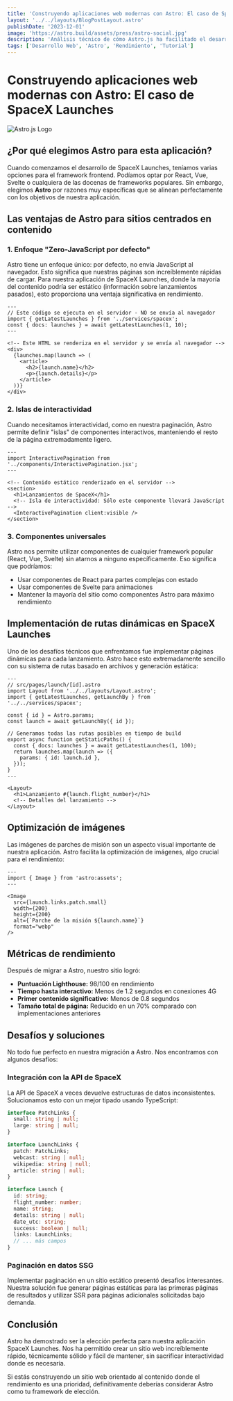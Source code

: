```yaml
---
title: 'Construyendo aplicaciones web modernas con Astro: El caso de SpaceX Launches'
layout: '../../layouts/BlogPostLayout.astro'
publishDate: '2023-12-01'
image: 'https://astro.build/assets/press/astro-social.jpg'
description: 'Análisis técnico de cómo Astro.js ha facilitado el desarrollo de nuestra aplicación SpaceX Launches'
tags: ['Desarrollo Web', 'Astro', 'Rendimiento', 'Tutorial']
---
```


# Construyendo aplicaciones web modernas con Astro: El caso de SpaceX Launches

![Astro.js Logo](https://astro.build/assets/press/astro-social.jpg)

## ¿Por qué elegimos Astro para esta aplicación?

Cuando comenzamos el desarrollo de SpaceX Launches, teníamos varias opciones para el framework frontend. Podíamos optar por React, Vue, Svelte o cualquiera de las docenas de frameworks populares. Sin embargo, elegimos **Astro** por razones muy específicas que se alinean perfectamente con los objetivos de nuestra aplicación.

## Las ventajas de Astro para sitios centrados en contenido

### 1. Enfoque "Zero-JavaScript por defecto"

Astro tiene un enfoque único: por defecto, no envía JavaScript al navegador. Esto significa que nuestras páginas son increíblemente rápidas de cargar. Para nuestra aplicación de SpaceX Launches, donde la mayoría del contenido podría ser estático (información sobre lanzamientos pasados), esto proporciona una ventaja significativa en rendimiento.

```astro
---
// Este código se ejecuta en el servidor - NO se envía al navegador
import { getLatestLaunches } from '../services/spacex';
const { docs: launches } = await getLatestLaunches(1, 10);
---

<!-- Este HTML se renderiza en el servidor y se envía al navegador -->
<div>
  {launches.map(launch => (
    <article>
      <h2>{launch.name}</h2>
      <p>{launch.details}</p>
    </article>
  ))}
</div>
```

### 2. Islas de interactividad

Cuando necesitamos interactividad, como en nuestra paginación, Astro permite definir "islas" de componentes interactivos, manteniendo el resto de la página extremadamente ligero.

```astro
---
import InteractivePagination from '../components/InteractivePagination.jsx';
---

<!-- Contenido estático renderizado en el servidor -->
<section>
  <h1>Lanzamientos de SpaceX</h1>
  <!-- Isla de interactividad: Sólo este componente llevará JavaScript -->
  <InteractivePagination client:visible />
</section>
```

### 3. Componentes universales

Astro nos permite utilizar componentes de cualquier framework popular (React, Vue, Svelte) sin atarnos a ninguno específicamente. Eso significa que podríamos:

- Usar componentes de React para partes complejas con estado
- Usar componentes de Svelte para animaciones
- Mantener la mayoría del sitio como componentes Astro para máximo rendimiento

## Implementación de rutas dinámicas en SpaceX Launches

Uno de los desafíos técnicos que enfrentamos fue implementar páginas dinámicas para cada lanzamiento. Astro hace esto extremadamente sencillo con su sistema de rutas basado en archivos y generación estática:

```astro
---
// src/pages/launch/[id].astro
import Layout from '../../layouts/Layout.astro';
import { getLatestLaunches, getLaunchBy } from '../../services/spacex';

const { id } = Astro.params;
const launch = await getLaunchBy({ id });

// Generamos todas las rutas posibles en tiempo de build
export async function getStaticPaths() {
  const { docs: launches } = await getLatestLaunches(1, 100);
  return launches.map(launch => ({
    params: { id: launch.id },
  }));
}
---

<Layout>
  <h1>Lanzamiento #{launch.flight_number}</h1>
  <!-- Detalles del lanzamiento -->
</Layout>
```

## Optimización de imágenes

Las imágenes de parches de misión son un aspecto visual importante de nuestra aplicación. Astro facilita la optimización de imágenes, algo crucial para el rendimiento:

```astro
---
import { Image } from 'astro:assets';
---

<Image 
  src={launch.links.patch.small} 
  width={200} 
  height={200} 
  alt={`Parche de la misión ${launch.name}`}
  format="webp"
/>
```

## Métricas de rendimiento

Después de migrar a Astro, nuestro sitio logró:

- **Puntuación Lighthouse:** 98/100 en rendimiento
- **Tiempo hasta interactivo:** Menos de 1.2 segundos en conexiones 4G
- **Primer contenido significativo:** Menos de 0.8 segundos
- **Tamaño total de página:** Reducido en un 70% comparado con implementaciones anteriores

## Desafíos y soluciones

No todo fue perfecto en nuestra migración a Astro. Nos encontramos con algunos desafíos:

### Integración con la API de SpaceX

La API de SpaceX a veces devuelve estructuras de datos inconsistentes. Solucionamos esto con un mejor tipado usando TypeScript:

```typescript
interface PatchLinks {
  small: string | null;
  large: string | null;
}

interface LaunchLinks {
  patch: PatchLinks;
  webcast: string | null;
  wikipedia: string | null;
  article: string | null;
}

interface Launch {
  id: string;
  flight_number: number;
  name: string;
  details: string | null;
  date_utc: string;
  success: boolean | null;
  links: LaunchLinks;
  // ... más campos
}
```

### Paginación en datos SSG

Implementar paginación en un sitio estático presentó desafíos interesantes. Nuestra solución fue generar páginas estáticas para las primeras páginas de resultados y utilizar SSR para páginas adicionales solicitadas bajo demanda.

## Conclusión

Astro ha demostrado ser la elección perfecta para nuestra aplicación SpaceX Launches. Nos ha permitido crear un sitio web increíblemente rápido, técnicamente sólido y fácil de mantener, sin sacrificar interactividad donde es necesaria.

Si estás construyendo un sitio web orientado al contenido donde el rendimiento es una prioridad, definitivamente deberías considerar Astro como tu framework de elección.